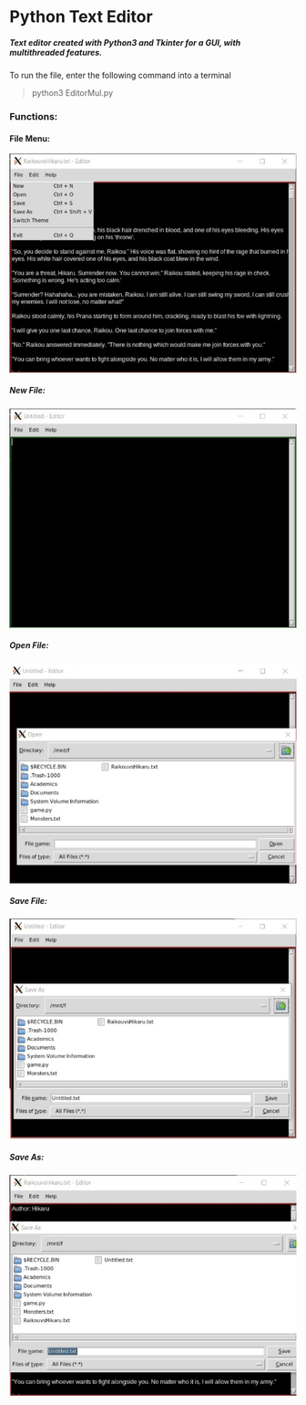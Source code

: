 # Python Text Editor #
##### Text editor created with Python3 and Tkinter for a GUI, with multithreaded features. #####

To run the file, enter the following command into a terminal
>python3 EditorMul.py

### Functions:
#### File Menu:
![FileMenu](FileMenu.jpg)

##### New File:
![New File](NewFile.jpg)

##### Open File:
![Open File](FileOpen.jpg)

##### Save File:
![Save](FileSave.jpg)

##### Save As:
![SaveAs](FileSaveAs.jpg)
